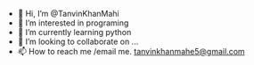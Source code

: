 - 👋 Hi, I’m @TanvinKhanMahi
- 👀 I’m interested in programing
- 🌱 I’m currently learning python
- 💞️ I’m looking to collaborate on ...
- 📫 How to reach me /email me. tanvinkhanmahe5@gmail.com

<!---
TanvinKhanMahi/TanvinKhanMahi is a ✨ special ✨ repository because its `README.md` (this file) appears on your GitHub profile.
You can click the Preview link to take a look at your changes.
--->
